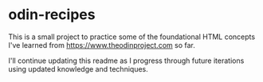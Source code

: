 # odin-recipes

This is a small project to practice some of the foundational HTML concepts I've learned from https://www.theodinproject.com so far.

I'll continue updating this readme as I progress through future iterations using updated knowledge and techniques.